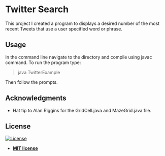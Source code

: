 # Twitter Search

This project I created a program to displays a desired number of the most recent Tweets that use a user specified word or phrase. 

## Usage

In the command line navigate to the directory and compile using javac command. To run the program type:

> java TwitterExample

Then follow the prompts.

## Acknowledgments

* Hat tip to Alan Riggins for the GridCell.java and MazeGrid.java file.

## License

[![License](http://img.shields.io/:license-mit-blue.svg?style=flat-square)](http://badges.mit-license.org)

- **[MIT license](http://opensource.org/licenses/mit-license.php)**
